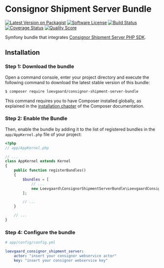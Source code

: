 # Consignor Shipment Server Bundle

[![Latest Version on Packagist][ico-version]][link-packagist]
[![Software License][ico-license]](LICENSE)
[![Build Status][ico-travis]][link-travis]
[![Coverage Status][ico-scrutinizer]][link-scrutinizer]
[![Quality Score][ico-code-quality]][link-code-quality]

Symfony bundle that integrates [Consignor Shipment Server PHP SDK](https://github.com/loevgaard/consignor-shipment-server-php-sdk).

## Installation

### Step 1: Download the bundle

Open a command console, enter your project directory and execute the
following command to download the latest stable version of this bundle:

```bash
$ composer require loevgaard/consignor-shipment-server-bundle
```

This command requires you to have Composer installed globally, as explained
in the [installation chapter](https://getcomposer.org/doc/00-intro.md)
of the Composer documentation.

### Step 2: Enable the Bundle

Then, enable the bundle by adding it to the list of registered bundles
in the `app/AppKernel.php` file of your project:

```php
<?php
// app/AppKernel.php

// ...
class AppKernel extends Kernel
{
    public function registerBundles()
    {
        $bundles = [
            // ...
            new Loevgaard\ConsignorShipmentServerBundle\LoevgaardConsignorShipmentServerBundle(),
        ];

        // ...
    }

    // ...
}
```

### Step 4: Configure the bundle
```yaml
# app/config/config.yml

loevgaard_consignor_shipment_server:
    actor: "insert your consignor webservice actor"
    key: "insert your consignor webservice key"
```

[ico-version]: https://img.shields.io/packagist/v/loevgaard/consignor-shipment-server-bundle.svg?style=flat-square
[ico-license]: https://img.shields.io/badge/license-MIT-brightgreen.svg?style=flat-square
[ico-travis]: https://img.shields.io/travis/loevgaard/consignor-shipment-server-bundle/master.svg?style=flat-square
[ico-scrutinizer]: https://img.shields.io/scrutinizer/coverage/g/loevgaard/consignor-shipment-server-bundle.svg?style=flat-square
[ico-code-quality]: https://img.shields.io/scrutinizer/g/loevgaard/consignor-shipment-server-bundle.svg?style=flat-square

[link-packagist]: https://packagist.org/packages/loevgaard/consignor-shipment-server-bundle
[link-travis]: https://travis-ci.org/loevgaard/consignor-shipment-server-bundle
[link-scrutinizer]: https://scrutinizer-ci.com/g/loevgaard/consignor-shipment-server-bundle/code-structure
[link-code-quality]: https://scrutinizer-ci.com/g/loevgaard/consignor-shipment-server-bundle
